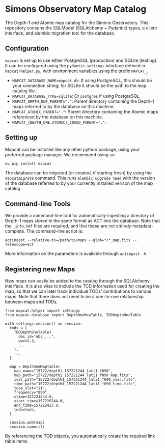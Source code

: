 Simons Observatory Map Catalog
==============================

The Depth-1 and Atomic map catalog for the Simons Observatory.
This repository contains the SQLModel (SQLAlchemy + Pydantic)
types, a client interface, and alembic migration tool for the
database.

Configuration
-------------

`mapcat` is set up to use either PostgreSQL (production) and
SQLite (testing). It can be configured using the `pydantic-settings`
interface defined in `mapcat/helper.py`, with environment variables
using the prefix `MAPCAT_`.

- `MAPCAT_DATABASE_NAME=mapcat.db`: If using PostgreSQL, this should be
  your connection string; for SQLite it should be the path to the map
  catalog file.
- `MAPCAT_DATABASE_TYPE=sqlite`: Or `postgres` if using PostgreSQL.
- `MAPCAT_DEPTH_ONE_PARENT="."`: Parent directory containing the
  Depth-1 maps referred to by the database on this machine.
- `MAPCAT_ATOMIC_PARENT="."`: Parent directory containing the
  Atomic maps referenced by the database on this machine.
- `MAPCAT_{DEPTH_ONE,ATOMIC}_COADD_PARENT="."`.

Setting up
----------

Mapcat can be installed like any other python package, using your
preferred package manager. We recommend using `uv`:
```
uv pip install mapcat
```

The database can be migrated (or created, if starting fresh) by using
the `mapcatmigrate` command. This runs `alembic upgrade head` with the
version of the database referred to by your currently installed verison
of the map catalog.

Command-line Tools
------------------

We provide a command-line tool for automatically ingesting a directory
of Depth-1 maps stored in the same format as ACT into the database.
Note that the `_info.hdf` files are required, and that these
are not entirely metadata-complete. The command-line script is:
```
actingest --relative-to=/path/to/maps --glob=*/*_map.fits --telescope=act
```
More information on the parameters is available through `actingest -h`.

Registering new Maps
--------------------

New maps can easily be added to the catalog through the SQLAlchemy interface.
It is also wise to include the TOD information used for creating the map,
so that we can later track individual TODs' contributions to various maps.
Note that there does not need to be a one-to-one relationship between
maps and TODs.
```python3
from mapcat.helper import settings
from mapcat.database import DepthOneMapTable, TODDepthOneTable

with settings.session() as session:
  tods = [
    TODDepthOneTable(
      obs_id="obs_...",
      pwv=2.3,
      ...
    ),
    ...
  ]
  
  map = DepthOneMapTable(
    map_name="15722/depth1_157221244_lati1_f090",
    map_path="15722/depth1_157221244_lati1_f090_map.fits",
    ivar_path="15722/depth1_157221244_lati1_f090_ivar.fits",
    time_path="15722/depth1_157221244_lati1_f090_time.fits",
    tube_slot="i1",
    frequency="090",
    ctime=157221244.0,
    start_time=157220244.0,
    end_time=157222423.0,
    tods=tods,
  )

  session.add(map)
  session.commit()
```
By referencing the TOD objects, you automatically create the required
link table items.